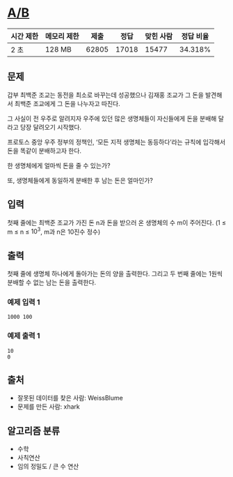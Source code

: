 # [A/B](https://www.acmicpc.net/problem/1271)

| 시간 제한 |	메모리 제한 |	제출 |	정답 |	맞힌 사람 |	정답 비율 |
|--|--|--|--|--|--|
| 2 초 |	128 MB |	62805 |	17018 |	15477 |	34.318% |

## 문제

갑부 최백준 조교는 동전을 최소로 바꾸는데 성공했으나 김재홍 조교가 그 돈을 발견해서 최백준 조교에게 그 돈을 나누자고 따진다.

그 사실이 전 우주로 알려지자 우주에 있던 많은 생명체들이 자신들에게 돈을 분배해 달라고 당장 달려오기 시작했다.

프로토스 중앙 우주 정부의 정책인, ‘모든 지적 생명체는 동등하다’라는 규칙에 입각해서 돈을 똑같이 분배하고자 한다.

한 생명체에게 얼마씩 돈을 줄 수 있는가?

또, 생명체들에게 동일하게 분배한 후 남는 돈은 얼마인가?

## 입력

첫째 줄에는 최백준 조교가 가진 돈 n과 돈을 받으러 온 생명체의 수 m이 주어진다. (1 ≤ m ≤ n ≤ $10^3$, m과 n은 10진수 정수)

## 출력

첫째 줄에 생명체 하나에게 돌아가는 돈의 양을 출력한다. 그리고 두 번째 줄에는 1원씩 분배할 수 없는 남는 돈을 출력한다.

### 예제 입력 1 

```
1000 100
```

### 예제 출력 1 

```
10
0
```

## 출처

- 잘못된 데이터를 찾은 사람: WeissBlume
- 문제를 만든 사람: xhark

## 알고리즘 분류

- 수학
- 사칙연산
- 임의 정밀도 / 큰 수 연산